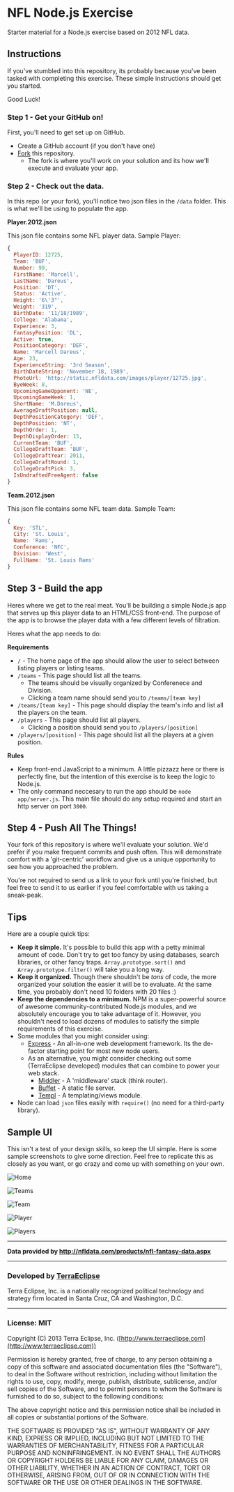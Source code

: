 NFL Node.js Exercise
====================

Starter material for a Node.js exercise based on 2012 NFL data.

Instructions
------------

If you've stumbled into this repository, its probably because you've been tasked
with completing this exercise. These simple instructions should get you started.

Good Luck!

### Step 1 - Get your GitHub on!

First, you'll need to get set up on GitHub.

- Create a GitHub account (if you don't have one)
- [Fork](https://help.github.com/articles/fork-a-repo) this repository.
  - The fork is where you'll work on your solution and its how we'll execute
    and evaluate your app.

### Step 2 - Check out the data.

In this repo (or your fork), you'll notice two json files in the `/data` folder.
This is what we'll be using to populate the app.

**Player.2012.json**

This json file contains some NFL player data. Sample Player:

```js
{
  PlayerID: 12725,
  Team: 'BUF',
  Number: 99,
  FirstName: 'Marcell',
  LastName: 'Dareus',
  Position: 'DT',
  Status: 'Active',
  Height: '6\'3"',
  Weight: '319',
  BirthDate: '11/18/1989',
  College: 'Alabama',
  Experience: 3,
  FantasyPosition: 'DL',
  Active: true,
  PositionCategory: 'DEF',
  Name: 'Marcell Dareus',
  Age: 23,
  ExperienceString: '3rd Season',
  BirthDateString: 'November 18, 1989',
  PhotoUrl: 'http://static.nfldata.com/images/player/12725.jpg',
  ByeWeek: 8,
  UpcomingGameOpponent: 'NE',
  UpcomingGameWeek: 1,
  ShortName: 'M.Dareus',
  AverageDraftPosition: null,
  DepthPositionCategory: 'DEF',
  DepthPosition: 'NT',
  DepthOrder: 1,
  DepthDisplayOrder: 13,
  CurrentTeam: 'BUF',
  CollegeDraftTeam: 'BUF',
  CollegeDraftYear: 2011,
  CollegeDraftRound: 1,
  CollegeDraftPick: 3,
  IsUndraftedFreeAgent: false
}
```

**Team.2012.json**

This json file contains some NFL team data. Sample Team:

```js
{
  Key: 'STL',
  City: 'St. Louis',
  Name: 'Rams',
  Conference: 'NFC',
  Division: 'West',
  FullName: 'St. Louis Rams'
}
```

## Step 3 - Build the app

Heres where we get to the real meat. You'll be building a simple Node.js app
that serves up this player data to an HTML/CSS front-end. The purpose of the
app is to browse the player data with a few different levels of filtration.

Heres what the app needs to do:

**Requirements**

- `/` - The home page of the app should allow the user to select between listing
  players or listing teams.
- `/teams` - This page should list all the teams.
  - The teams should be visually organized by Conferenece and Division.
  - Clicking a team name should send you to `/teams/[team key]`
- `/teams/[team key]` - This page should display the team's info and list all
  the players on the team.
- `/players` - This page should list all players.
  - Clicking a position should send you to `/players/[position]`
- `/players/[position]` - This page should list all the players at a given
  position.

**Rules**

- Keep front-end JavaScript to a minimum. A little pizzazz here or there is
  perfectly fine, but the intention of this exercise is to keep the logic
  to Node.js.
- The only command neccesary to run the app should be `node app/server.js`. This
  main file should do any setup required and start an http server on port `3000`.

## Step 4 - Push All The Things!

Your fork of this repository is where we'll evaluate your solution. We'd prefer
if you make frequent commits and push often. This will demonstrate comfort with
a 'git-centric' workflow and give us a unique opportunity to see how you
approached the problem.

You're not required to send us a link to your fork until you're finished, but
feel free to send it to us earlier if you feel comfortable with us taking a
sneak-peak.

Tips
----

Here are a couple quick tips:

- **Keep it simple.** It's possible to build this app with a petty minimal amount
  of code. Don't try to get too fancy by using databases, search libraries,
  or other fancy traps. `Array.prototype.sort()` and `Array.prototype.filter()`
  will take you a long way.
- **Keep it organized.** Though there shouldn't be *tons* of code, the more
  organized your solution the easier it will be to evaluate.  At the same time,
  you probably don't need 10 folders with 20 files :)
- **Keep the dependencies to a minimum.** NPM is a super-powerful source of
  awesome community-contributed Node.js modules, and we absolutely encourage
  you to take advantage of it. However, you shouldn't need to load dozens of
  modules to satisify the simple requirements of this exercise.
- Some modules that you might consider using:
  - [Express](https://npmjs.org/package/express) - An all-in-one web development
    framework. Its the de-factor starting point for most new node users.
  - As an alternative, you might consider checking out some (TerraEclipse developed)
    modules that can combine to power your web stack.
      - [Middler](https://npmjs.org/package/middler) - A 'middleware' stack (think router).
      - [Buffet](https://npmjs.org/package/buffet) - A static file server.
      - [Templ](https://npmjs.org/package/templ) - A templating/views module.
- Node can load `json` files easily with `require()` (no need for a third-party
  library).


Sample UI
---------

This isn't a test of your design skills, so keep the UI simple. Here is some
sample screenshots to give some direction. Feel free to replicate this as
closely as you want, or go crazy and come up with something on your own.

![Home](https://raw.github.com/cpsubrian/nfl-exercise/master/screens/screen-home.png)

![Teams](https://raw.github.com/cpsubrian/nfl-exercise/master/screens/screen-teams.png)

![Team](https://raw.github.com/cpsubrian/nfl-exercise/master/screens/screen-team.png)

![Player](https://raw.github.com/cpsubrian/nfl-exercise/master/screens/screen-player.png)

![Players](https://raw.github.com/cpsubrian/nfl-exercise/master/screens/screen-players.png)


- - -

**Data provided by http://nfldata.com/products/nfl-fantasy-data.aspx**

- - -

### Developed by [TerraEclipse](https://github.com/TerraEclipse)

Terra Eclipse, Inc. is a nationally recognized political technology and
strategy firm located in Santa Cruz, CA and Washington, D.C.

- - -

### License: MIT
Copyright (C) 2013 Terra Eclipse, Inc. ([http://www.terraeclipse.com](http://www.terraeclipse.com))

Permission is hereby granted, free of charge, to any person obtaining a copy
of this software and associated documentation files (the &quot;Software&quot;), to deal
in the Software without restriction, including without limitation the rights
to use, copy, modify, merge, publish, distribute, sublicense, and/or sell
copies of the Software, and to permit persons to whom the Software is furnished
to do so, subject to the following conditions:

The above copyright notice and this permission notice shall be included in
all copies or substantial portions of the Software.

THE SOFTWARE IS PROVIDED &quot;AS IS&quot;, WITHOUT WARRANTY OF ANY KIND, EXPRESS OR
IMPLIED, INCLUDING BUT NOT LIMITED TO THE WARRANTIES OF MERCHANTABILITY,
FITNESS FOR A PARTICULAR PURPOSE AND NONINFRINGEMENT. IN NO EVENT SHALL THE
AUTHORS OR COPYRIGHT HOLDERS BE LIABLE FOR ANY CLAIM, DAMAGES OR OTHER
LIABILITY, WHETHER IN AN ACTION OF CONTRACT, TORT OR OTHERWISE, ARISING FROM,
OUT OF OR IN CONNECTION WITH THE SOFTWARE OR THE USE OR OTHER DEALINGS IN THE
SOFTWARE.